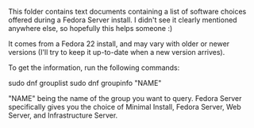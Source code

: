This folder contains text documents containing a list of software choices offered during a Fedora Server install. I didn't see it clearly mentioned anywhere else, so hopefully this helps someone :)

It comes from a Fedora 22 install, and may vary with older or newer versions (I'll try to keep it up-to-date when a new version arrives).

To get the information, run the following commands:

sudo dnf grouplist
sudo dnf groupinfo "NAME"

"NAME" being the name of the group you want to query. Fedora Server specifically gives you the choice of Minimal Install, Fedora Server, Web Server, and Infrastructure Server.
